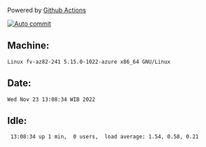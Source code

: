 Powered by [Github Actions](https://github.com/features/actions)

[![Auto commit](https://github.com/hiage/workstation/workflows/Auto%20commit/badge.svg)](https://github.com/hiage/workstation/actions?query=workflow%3A%22Auto+commit%22)

## Machine:
```
Linux fv-az82-241 5.15.0-1022-azure x86_64 GNU/Linux
```
## Date:
```
Wed Nov 23 13:08:34 WIB 2022
```
## Idle:
```
 13:08:34 up 1 min,  0 users,  load average: 1.54, 0.58, 0.21
```
